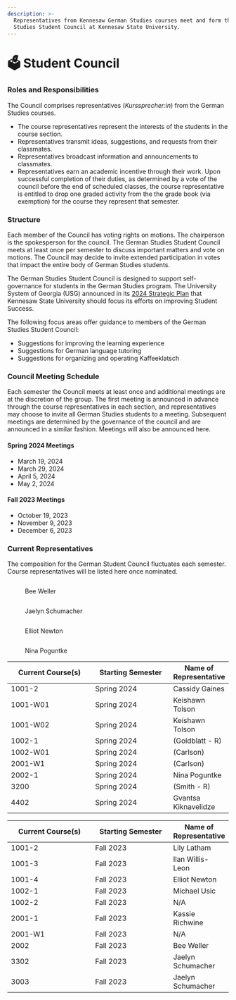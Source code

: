 ```yaml
---
description: >-
  Representatives from Kennesaw German Studies courses meet and form the German
  Studies Student Council at Kennesaw State University.
---
```


# 🗳️ Student Council

### Roles and Responsibilities

The Council comprises representatives (_Kurssprecher:in_) from the German Studies courses.

* The course representatives represent the interests of the students in the course section.
* Representatives transmit ideas, suggestions, and requests from their classmates.&#x20;
* Representatives broadcast information and announcements to classmates.
* Representatives earn an academic incentive through their work. Upon successful completion of their duties, as determined by a vote of the council before the end of scheduled classes, the course representative is entitled to drop one graded activity from the the grade book (via exemption) for the course they represent that semester.

### Structure

Each member of the Council has voting rights on motions. The chairperson is the spokesperson for the council. The German Studies Student Council meets at least once per semester to discuss important matters and vote on motions. The Council may decide to invite extended participation in votes that impact the entire body of German Studies students.

The German Studies Student Council is designed to support self-governance for students in the German Studies program. The University System of Georgia (USG) announced in its [2024 Strategic Plan](https://www.usg.edu/strategic\_plan/strategic\_plan\_goals/student\_success) that Kennesaw State University should focus its efforts on improving Student Success.&#x20;

The following focus areas offer guidance to members of the German Studies Student Council:

* Suggestions for improving the learning experience
* Suggestions for German language tutoring
* Suggestions for organizing and operating Kaffeeklatsch

### Council Meeting Schedule

Each semester the Council meets at least once and additional meetings are at the discretion of the group. The first meeting is announced in advance through the course representatives in each section, and representatives may choose to invite all German Studies students to a meeting. Subsequent meetings are determined by the governance of the council and are announced in a similar fashion. Meetings will also be announced here.

#### Spring 2024 Meetings

* March 19, 2024
* March 29, 2024
* April 5, 2024
* May 2, 2024

#### Fall 2023 Meetings

* October 19, 2023
* November 9, 2023
* December 6, 2023

### Current Representatives

The composition for the German Student Council fluctuates each semester. Course representatives will be listed here once nominated.

<div>

<figure><img src="../.gitbook/assets/IMG_8065.PNG" alt=""><figcaption><p>Bee Weller</p></figcaption></figure>

 

<figure><img src="../.gitbook/assets/IMG_8066.PNG" alt=""><figcaption><p>Jaelyn Schumacher</p></figcaption></figure>

 

<figure><img src="../.gitbook/assets/IMG_8067.PNG" alt=""><figcaption><p>Elliot Newton</p></figcaption></figure>

 

<figure><img src="../.gitbook/assets/IMG_0575.PNG" alt=""><figcaption><p>Nina Poguntke</p></figcaption></figure>

</div>

<table><thead><tr><th width="189">Current Course(s)</th><th width="173.33333333333331">Starting Semester</th><th>Name of Representative</th></tr></thead><tbody><tr><td>1001-2</td><td>Spring 2024</td><td>Cassidy Gaines</td></tr><tr><td>1001-W01</td><td>Spring 2024</td><td>Keishawn Tolson</td></tr><tr><td>1001-W02</td><td>Spring 2024</td><td>Keishawn Tolson</td></tr><tr><td>1002-1</td><td>Spring 2024</td><td>(Goldblatt - R)</td></tr><tr><td>1002-W01</td><td>Spring 2024</td><td>(Carlson)</td></tr><tr><td>2001-W1</td><td>Spring 2024</td><td>(Carlson)</td></tr><tr><td>2002-1</td><td>Spring 2024</td><td>Nina Poguntke</td></tr><tr><td>3200</td><td>Spring 2024</td><td>(Smith - R)</td></tr><tr><td>4402</td><td>Spring 2024</td><td>Gvantsa Kiknavelidze</td></tr></tbody></table>

<table><thead><tr><th width="189">Current Course(s)</th><th width="173.33333333333331">Starting Semester</th><th>Name of Representative</th></tr></thead><tbody><tr><td>1001-2</td><td>Fall 2023</td><td>Lily Latham</td></tr><tr><td>1001-3</td><td>Fall 2023</td><td>Ilan Willis-Leon</td></tr><tr><td>1001-4</td><td>Fall 2023</td><td>Elliot Newton</td></tr><tr><td>1002-1</td><td>Fall 2023</td><td>Michael Usic</td></tr><tr><td>1002-2</td><td>Fall 2023</td><td>N/A</td></tr><tr><td>2001-1</td><td>Fall 2023</td><td>Kassie Richwine</td></tr><tr><td>2001-W1</td><td>Fall 2023</td><td>N/A</td></tr><tr><td>2002</td><td>Fall 2023</td><td>Bee Weller</td></tr><tr><td>3302</td><td>Fall 2023</td><td>Jaelyn Schumacher</td></tr><tr><td>3003</td><td>Fall 2023</td><td>Jaelyn Schumacher</td></tr></tbody></table>





